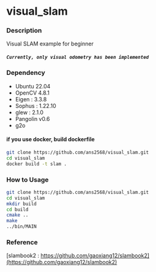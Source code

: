 # visual_slam

### Description

Visual SLAM example for beginner

##### `Currently, only visual odometry has been implemented` 

### Dependency

- Ubuntu 22.04
- OpenCV 4.8.1
- Eigen : 3.3.8
- Sophus : 1.22.10
- glew : 2.1.0
- Pangolin v0.6
- g2o

#### if you use docker, build dockerfile
```bash
git clone https://github.com/ans2568/visual_slam.git
cd visual_slam
docker build -t slam .
```

### How to Usage
```bash
git clone https://github.com/ans2568/visual_slam.git
cd visual_slam
mkdir build
cd build
cmake ..
make
../bin/MAIN
```

### Reference
[slambook2 : https://github.com/gaoxiang12/slambook2](https://github.com/gaoxiang12/slambook2)